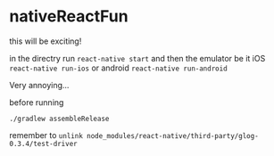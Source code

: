# nativeReactFun

this will be exciting!

in the directry run
`react-native start`
and then the emulator be it iOS `react-native run-ios` or android `react-native run-android`

Very annoying...

before running

`./gradlew assembleRelease`

remember to `unlink node_modules/react-native/third-party/glog-0.3.4/test-driver`
